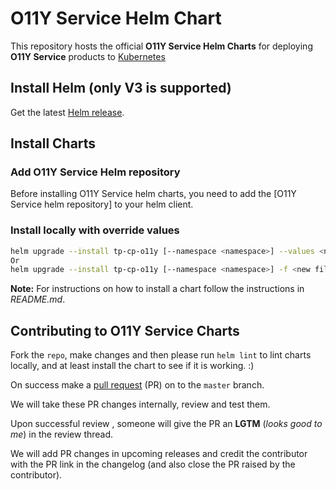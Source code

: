# O11Y Service Helm Chart

This repository hosts the official **O11Y Service Helm Charts** for deploying **O11Y Service** products to [Kubernetes](https://kubernetes.io/)

## Install Helm (only V3 is supported)

Get the latest [Helm release](https://github.com/helm/helm#install).

## Install Charts

### Add O11Y Service Helm repository

Before installing O11Y Service helm charts, you need to add the [O11Y Service helm repository] to your helm client.

### Install locally with override values

```bash
helm upgrade --install tp-cp-o11y [--namespace <namespace>] --values <new file name>.yaml
Or
helm upgrade --install tp-cp-o11y [--namespace <namespace>] -f <new file name>.yaml
```

**Note:** For instructions on how to install a chart follow the instructions in _README.md_.

## Contributing to O11Y Service Charts

Fork the `repo`, make changes and then please run `helm lint` to lint charts locally, and at least install the chart to see if it is working. :)

On success make a [pull request](https://help.github.com/articles/using-pull-requests) (PR) on to the `master` branch.

We will take these PR changes internally, review and test them.

Upon successful review , someone will give the PR an __LGTM__ (_looks good to me_) in the review thread.

We will add PR changes in upcoming releases and credit the contributor with the PR link in the changelog (and also close the PR raised by the contributor).


